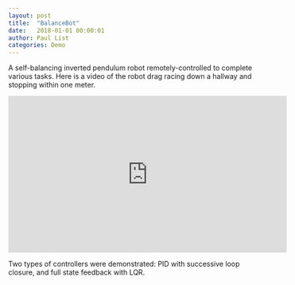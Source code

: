 ```yaml
---
layout: post
title:  "BalanceBot"
date:   2018-01-01 00:00:01
author: Paul List
categories: Demo
---
```


A self-balancing inverted pendulum robot remotely-controlled to complete various tasks. Here is a video of the robot drag racing down a hallway and stopping within one meter.

<iframe width="560" height="315" src="https://www.youtube.com/embed/icoMt7SklTc" frameborder="0" allow="accelerometer; autoplay; clipboard-write; encrypted-media; gyroscope; picture-in-picture" allowfullscreen></iframe>





Two types of controllers were demonstrated: PID with successive loop closure, and full state feedback with LQR.
<!---
For PID, the inner loop was used for the angle of the robot, and the outer loop was used for the wheel angle. <br>
Transfer functions - G(s) and D(z) <br>
Block Diagram
<br>
<br>
LQR - State space representation, continuous and discretized.<br>
Q and R matrices<br>
Block diagram
<br>
Gyro, odometry
-->
